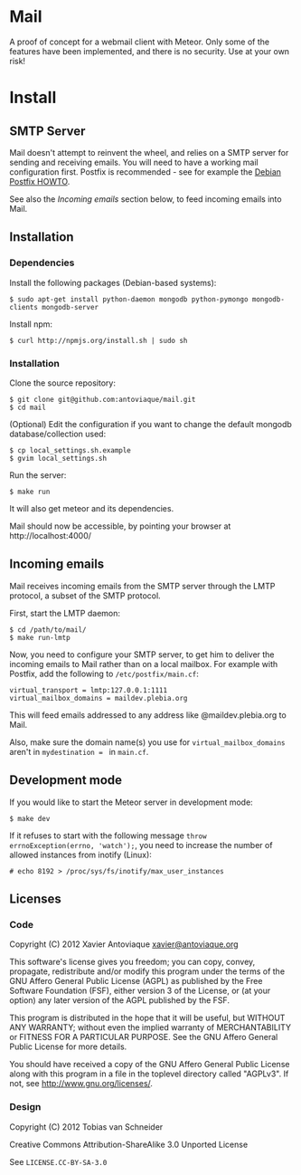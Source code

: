 Mail
====

A proof of concept for a webmail client with Meteor. Only some of the features have been implemented, and there is no security. Use at your own risk!

Install
=======

SMTP Server
-----------

Mail doesn't attempt to reinvent the wheel, and relies on a SMTP server for sending and receiving emails. You will need to have a working mail configuration first. Postfix is recommended - see for example the [Debian Postfix HOWTO][].

See also the _Incoming emails_ section below, to feed incoming emails into Mail.

Installation
------------

### Dependencies

Install the following packages (Debian-based systems):

    $ sudo apt-get install python-daemon mongodb python-pymongo mongodb-clients mongodb-server

Install npm:

    $ curl http://npmjs.org/install.sh | sudo sh

### Installation

Clone the source repository:

    $ git clone git@github.com:antoviaque/mail.git
    $ cd mail

(Optional) Edit the configuration if you want to change the default mongodb database/collection used:

    $ cp local_settings.sh.example
    $ gvim local_settings.sh

Run the server:

    $ make run

It will also get meteor and its dependencies.

Mail should now be accessible, by pointing your browser at http://localhost:4000/

Incoming emails
---------------

Mail receives incoming emails from the SMTP server through the LMTP protocol, a subset of the SMTP protocol.

First, start the LMTP daemon:

    $ cd /path/to/mail/
    $ make run-lmtp

Now, you need to configure your SMTP server, to get him to deliver the incoming emails to Mail rather than on a local mailbox. For example with Postfix, add the following to `/etc/postfix/main.cf`:

    virtual_transport = lmtp:127.0.0.1:1111
    virtual_mailbox_domains = maildev.plebia.org

This will feed emails addressed to any address like @maildev.plebia.org to Mail.

Also, make sure the domain name(s) you use for `virtual_mailbox_domains` aren't in `mydestination = ` in `main.cf`.

Development mode
----------------

If you would like to start the Meteor server in development mode:

    $ make dev

If it refuses to start with the following message `throw errnoException(errno, 'watch');`, you need to increase the number of allowed instances from inotify (Linux):

    # echo 8192 > /proc/sys/fs/inotify/max_user_instances

Licenses
--------

### Code

Copyright (C) 2012 Xavier Antoviaque <xavier@antoviaque.org>

This software's license gives you freedom; you can copy, convey,
propagate, redistribute and/or modify this program under the terms of
the GNU Affero General Public License (AGPL) as published by the Free
Software Foundation (FSF), either version 3 of the License, or (at your
option) any later version of the AGPL published by the FSF.

This program is distributed in the hope that it will be useful, but
WITHOUT ANY WARRANTY; without even the implied warranty of
MERCHANTABILITY or FITNESS FOR A PARTICULAR PURPOSE.  See the GNU Affero
General Public License for more details.

You should have received a copy of the GNU Affero General Public License
along with this program in a file in the toplevel directory called
"AGPLv3".  If not, see <http://www.gnu.org/licenses/>.

### Design

Copyright (C) 2012 Tobias van Schneider

Creative Commons Attribution-ShareAlike 3.0 Unported License

See `LICENSE.CC-BY-SA-3.0`


[Debian Postfix HOWTO]:     http://wiki.debian.org/Postfix

